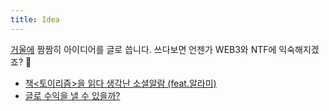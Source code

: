```yaml
---
title: Idea
---
```



[거울에](https://mirror.xyz/0x2f5AB15E3e00885ba6602F286c489fB224914b8a) 짬짬히 아이디어를 글로 씁니다. 쓰다보면 언젠가 WEB3와 NTF에 익숙해지겠죠? 📝

- [책<토이리즘>을 읽다 생각난 소셜알람 (feat.알라미)](https://mirror.xyz/0x2f5AB15E3e00885ba6602F286c489fB224914b8a/clOpDQB6LfYSd-4FzHkDLgEgXNt7-Q4CEOwHEihqQzE)
- [글로 수익을 낼 수 있을까?](https://mirror.xyz/0x2f5AB15E3e00885ba6602F286c489fB224914b8a/MPrO74psdzxFvxhtwiBe-EUoBxUU_CC309wQxKGwswQ)